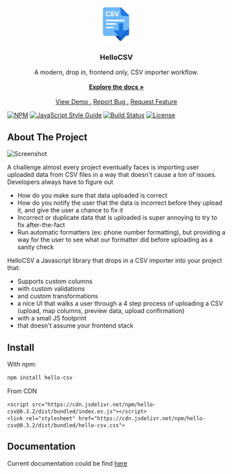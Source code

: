 <br/>
<div align="center">
<a href="https://github.com/HelloCSV/HelloCSV">
<img src="docs/images/logo.png" alt="Logo" width="80" height="80">
</a>
<h3 align="center">HelloCSV</h3>
<p align="center">
A modern, drop in, frontend only, CSV importer workflow.
<br/>
<br/>
<a href="https://hellocsv.mintlify.app/common/get-started/introduction"><strong>Explore the docs »</strong></a>
<br/>
<br/>
<a href="https://hellocsv.github.io/HelloCSV/">View Demo .</a>  
<a href="https://github.com/HelloCSV/HelloCSV/issues/new?labels=bug">Report Bug .</a>
<a href="https://github.com/HelloCSV/HelloCSV/issues/new?labels=enhancement">Request Feature</a>
</p>
</div>

[![NPM](https://img.shields.io/npm/v/hello-csv.svg)](https://www.npmjs.com/package/hello-csv)
[![JavaScript Style Guide](https://img.shields.io/badge/code_style-standard-brightgreen.svg)](https://standardjs.com)
[![Build Status](https://github.com/HelloCSV/HelloCSV/actions/workflows/run-tests.yml/badge.svg)](https://github.com/HelloCSV/HelloCSV/actions/workflows/run-tests.yml)
[![License](https://img.shields.io/badge/license-MIT-blue.svg)](https://opensource.org/licenses/MIT)

## About The Project

![Screenshot](docs/images/demo.gif)

A challenge almost every project eventually faces is importing user uploaded data from CSV files in a way that doesn't cause a ton of issues. Developers always have to figure out

- How do you make sure that data uploaded is correct
- How do you notify the user that the data is incorrect before they upload it, and give the user a chance to fix it
- Incorrect or duplicate data that is uploaded is super annoying to try to fix after-the-fact
- Run automatic formatters (ex: phone number formatting), but providing a way for the user to see what our formatter did before uploading as a sanity check

HelloCSV a Javascript library that drops in a CSV importer into your project that:

- Supports custom columns
- with custom validations
- and custom transformations
- a nice UI that walks a user through a 4 step process of uploading a CSV (upload, map columns, preview data, upload confirmation)
- with a small JS footprint
- that doesn't assume your frontend stack

## Install

With npm:

```sh
npm install hello-csv
```

From CDN

```
<script src="https://cdn.jsdelivr.net/npm/hello-csv@0.3.2/dist/bundled/index.es.js"></script>
<link rel="stylesheet" href="https://cdn.jsdelivr.net/npm/hello-csv@0.3.2/dist/bundled/hello-csv.css">
```

## Documentation

Current documentation could be find [here](https://hellocsv.mintlify.app/)
